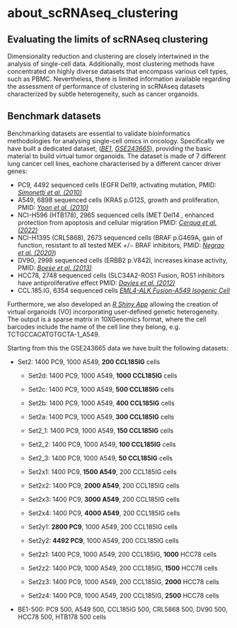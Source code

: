 # about_scRNAseq_clustering
## Evaluating the limits of scRNAseq clustering 
Dimensionality reduction and clustering are closely intertwined in the analysis of single-cell data. Additionally, most clustering methods have concentrated on highly diverse datasets that encompass various cell types, such as PBMC. Nevertheless, there is limited information available regarding the assessment of performance of clustering in scRNAseq datasets characterized by subtle heterogeneity, such as cancer organoids.

## Benchmark datasets
Benchmarking datasets are essential to validate bioinformatics methodologies for analysing single-cell omics in oncology. Specifically we have built a dedicated dataset, ([*BE1*](https://www.singlecellomics.org/pages/tools/index#be1), [*GSE243665*](https://www.ncbi.nlm.nih.gov/geo/query/acc.cgi?acc=GSE243665)), providing the basic material to build virtual tumor organoids. The dataset is made of 7 different lung cancer cell lines, eachone characterised by a different cancer driver genes:

-  PC9, 4492 sequenced cells (EGFR Del19, activating mutation, PMID: [*Simonetti et al. (2010)*](https://pubmed.ncbi.nlm.nih.gov/21167064/) 
-  A549, 6898 sequenced cells (KRAS p.G12S, growth and proliferation,  PMID: [*Yoon et al. (2010)*](https://pubmed.ncbi.nlm.nih.gov/20358631/) 
-  NCI-H596 (HTB178), 2965 sequenced cells (MET Del14 , enhanced protection from apoptosis and cellular migration PMID: [*Cerqua et al. (2022)*](https://pubmed.ncbi.nlm.nih.gov/35636967/) 
-  NCI-H1395 (CRL5868), 2673 sequenced cells (BRAF p.G469A, gain of function, resistant to all tested MEK +/− BRAF inhibitors, PMID: [*Negrao et al. (2020)*](https://pubmed.ncbi.nlm.nih.gov/32540409/)) 
-  DV90, 2998 sequenced cells (ERBB2 p.V842I, increases kinase activity, PMID: [*Boese et al. (2013)*](https://pubmed.ncbi.nlm.nih.gov/23220880/) 
-  HCC78, 2748 sequenced cells (SLC34A2-ROS1 Fusion, ROS1 inhibitors have antiproliferative effect PMID: [*Davies et al. (2012)*](https://pubmed.ncbi.nlm.nih.gov/22919003/) 
- CCL.185.IG, 6354 sequenced cells [*EML4-ALK Fusion-A549 Isogenic Cell*](https://www.atcc.org/products/ccl-185ig)

Furthermore, we also developed an [*R Shiny App*](http://aisc.hpc4ai.unito.it:3838/) allowing the creation of virtual organoids (VO) incorporating user-defined genetic heterogeneity. The output is a sparse matrix in 10XGenomics format, where the cell barcodes include the name of the cell line they belong, e.g. TCTGCCACATGTGCTA-1_A549. 

Starting from this the GSE243665 data we have built the following datasets:

- Set2: 1400 PC9, 1000 A549, **200 CCL185IG** cells
  - Set2d: 1400 PC9, 1000 A549, **1000 CCL185IG** cells
  - Set2c: 1400 PC9, 1000 A549, **500 CCL185IG** cells
  - Set2b: 1400 PC9, 1000 A549, **400 CCL185IG** cells
  - Set2a: 1400 PC9, 1000 A549, **300 CCL185IG** cells
  - Set2_1: 1400 PC9, 1000 A549, **150 CCL185IG** cells
  - Set2_2: 1400 PC9, 1000 A549, **100 CCL185IG** cells
  - Set2_3: 1400 PC9, 1000 A549, **50 CCL185IG** cells
    
  - Set2x1: 1400 PC9, **1500 A549**, 200 CCL185IG cells
  - Set2x2: 1400 PC9, **2000 A549**, 200 CCL185IG cells
  - Set2x3: 1400 PC9, **3000 A549**, 200 CCL185IG cells
  - Set2x4: 1400 PC9, **4000 A549**, 200 CCL185IG cells

  - Set2y1: **2800 PC9**, 1000 A549, 200 CCL185IG cells
  - Set2y2: **4492 PC9**, 1000 A549, 200 CCL185IG cells

  - Set2z1: 1400 PC9, 1000 A549, 200 CCL185IG, **1000** HCC78 cells
  - Set2z2: 1400 PC9, 1000 A549, 200 CCL185IG, **1500** HCC78 cells
  - Set2z3: 1400 PC9, 1000 A549, 200 CCL185IG, **2000** HCC78 cells
  - Set2z4: 1400 PC9, 1000 A549, 200 CCL185IG, **2500** HCC78 cells

- BE1-500: PC9 500, A549 500, CCL185IG 500, CRL5868 500, DV90 500, HCC78 500, HTB178 500 cells








